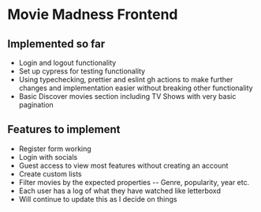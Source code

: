# Movie Madness Frontend

## Implemented so far
- Login and logout functionality
- Set up cypress for testing functionality
- Using typechecking, prettier and eslint gh actions to make further changes and implementation easier without breaking other functionality
- Basic Discover movies section including TV Shows with very basic pagination

## Features to implement
- Register form working
- Login with socials
- Guest access to view most features without creating an account
- Create custom lists
- Filter movies by the expected properties
-- Genre, popularity, year etc.
- Each user has a log of what they have watched like letterboxd
- Will continue to update this as I decide on things

